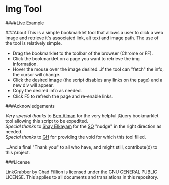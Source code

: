 Img Tool
===========
####[Live Example](http://www.phlume.com/scripts/)

###About
This is a simple bookmarklet tool that allows a user to click a web image and retrieve it's associated link, alt text and image path. The use of the tool is relatively simple.
- Drag the bookmarklet to the toolbar of the browser (Chrome or FF).
- Click the bookmarklet on a page you want to retrieve the img information.
- Hover the mouse over the image desired...if the tool can "fetch" the info, the cursor will change.
- Click the desired image (the script disables any links on the page) and a new div will appear.
- Copy the desired info as needed.
- Click F5 to refresh the page and re-enable links.


###Acknowledgements

*Very special thanks* to [Ben Alman](http://benalman.com/code/test/jquery-run-code-bookmarklet/) for the very helpful jQuery bookmarklet tool allowing this script to be expedited.<br>
*Special thanks* to [Shay Elkayam](http://stackoverflow.com/users/1167355/shay-elkayam) for the [SO](http://stackoverflow.com/questions/22866709/use-jquery-to-find-images-loaded-to-the-dom-after-page-load) "nudge" in the right direction as needed.<br>
*Special thanks* to [GH](http://www.garnethill.com) for providing the void for which this tool filled.

...And a final "Thank you" to all who have, and might still, contribute(d) to this project.


###License

LinkGrabber by Chad Fillion is licensed under the GNU GENERAL PUBLIC LICENSE. This applies to all documents and translations in this repository.
